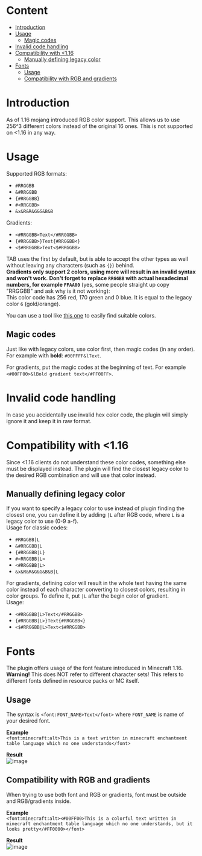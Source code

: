 # Content
* [Introduction](#introduction)
* [Usage](#usage)
  * [Magic codes](#magic-codes)
* [Invalid code handling](#invalid-code-handling)
* [Compatibility with <1.16](#compatibility-with-116)
  * [Manually defining legacy color](#manually-defining-legacy-color)
* [Fonts](#fonts)
  * [Usage](#usage-1)
  * [Compatibility with RGB and gradients](#compatibility-with-rgb-and-gradients)

# Introduction
As of 1.16 mojang introduced RGB color support. This allows us to use 256^3 different colors instead of the original 16 ones. This is not supported on <1.16 in any way.

# Usage
Supported RGB formats:
* `#RRGGBB`
* `&#RRGGBB`
* `{#RRGGBB}`
* `#<RRGGBB>`
* `&x&R&R&G&G&B&B`

Gradients:
* `<#RRGGBB>Text</#RRGGBB>`
* `{#RRGGBB>}Text{#RRGGBB<}`
* `<$#RRGGBB>Text<$#RRGGBB>`

TAB uses the first by default, but is able to accept the other types as well without leaving any characters (such as `{}`) behind.  
**Gradients only support 2 colors, using more will result in an invalid syntax and won't work.**
**Don't forget to replace `RRGGBB` with actual hexadecimal numbers, for example `FFAA00`** (yes, some people straight up copy "RRGGBB" and ask why is it not working):  
This color code has 256 red, 170 green and 0 blue. It is equal to the legacy color `6` (gold/orange).

You can use a tool like [this one](https://htmlcolorcodes.com/) to easily find suitable colors.

## Magic codes
Just like with legacy colors, use color first, then magic codes (in any order). For example with **bold**: `#00FFFF&lText`.

For gradients, put the magic codes at the beginning of text. For example `<#00FF00>&lBold gradient text</#FF00FF>`.

# Invalid code handling
In case you accidentally use invalid hex color code, the plugin will simply ignore it and keep it in raw format.

# Compatibility with <1.16
Since <1.16 clients do not understand these color codes, something else must be displayed instead. The plugin will find the closest legacy color to the desired RGB combination and will use that color instead.

## Manually defining legacy color
If you want to specify a legacy color to use instead of plugin finding the closest one, you can define it by adding `|L` after RGB code, where `L` is a legacy color to use (0-9 a-f).  
Usage for classic codes:
* `#RRGGBB|L`
* `&#RRGGBB|L`
* `{#RRGGBB|L}`
* `#<RRGGBB|L>`
* `<#RRGGBB|L>`
* `&x&R&R&G&G&B&B|L`

For gradients, defining color will result in the whole text having the same color instead of each character converting to closest colors, resulting in color groups. To define it, put `|L` after the begin color of gradient.  
Usage:
* `<#RRGGBB|L>Text</#RRGGBB>`
* `{#RRGGBB|L>}Text{#RRGGBB<}`
* `<$#RRGGBB|L>Text<$#RRGGBB>`

# Fonts
The plugin offers usage of the font feature introduced in Minecraft 1.16.  
**Warning!** This does NOT refer to different character sets! This refers to different fonts defined in resource packs or MC itself.

## Usage
The syntax is `<font:FONT_NAME>Text</font>` where `FONT_NAME` is name of your desired font.

**Example**  
`<font:minecraft:alt>This is a text written in minecraft enchantment table language which no one understands</font>`

**Result**  
![image](https://github.com/NEZNAMY/TAB/assets/6338394/9a19cb1b-2761-4500-b058-2e7a7cd68d14)


## Compatibility with RGB and gradients
When trying to use both font and RGB or gradients, font must be outside and RGB/gradients inside.

**Example**  
`<font:minecraft:alt><#00FF00>This is a colorful text written in minecraft enchantment table language which no one understands, but it looks pretty</#FF0000></font>`

**Result**  
![image](https://github.com/NEZNAMY/TAB/assets/6338394/81da5bc4-1920-4dad-bcf5-002b5de741f8)
